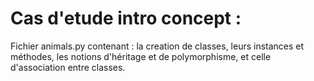# Cas d'etude intro concept :
Fichier animals.py contenant : la creation de classes, leurs instances et méthodes, les notions d'héritage et de polymorphisme, et celle d'association entre classes.
